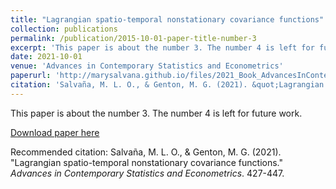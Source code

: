 ```yaml
---
title: "Lagrangian spatio-temporal nonstationary covariance functions"
collection: publications
permalink: /publication/2015-10-01-paper-title-number-3
excerpt: 'This paper is about the number 3. The number 4 is left for future work.'
date: 2021-10-01
venue: 'Advances in Contemporary Statistics and Econometrics'
paperurl: 'http://marysalvana.github.io/files/2021_Book_AdvancesInContemporaryStatisti.pdf'
citation: 'Salvaña, M. L. O., & Genton, M. G. (2021). &quot;Lagrangian spatio-temporal nonstationary covariance functions.&quot; <i>Advances in Contemporary Statistics and Econometrics</i>. 427-447.'
---
```

This paper is about the number 3. The number 4 is left for future work.

[Download paper here](http://marysalvana.github.io/files/2021_Book_AdvancesInContemporaryStatisti.pdf)

Recommended citation: Salvaña, M. L. O., & Genton, M. G. (2021). "Lagrangian spatio-temporal nonstationary covariance functions." <i>Advances in Contemporary Statistics and Econometrics</i>. 427-447.
